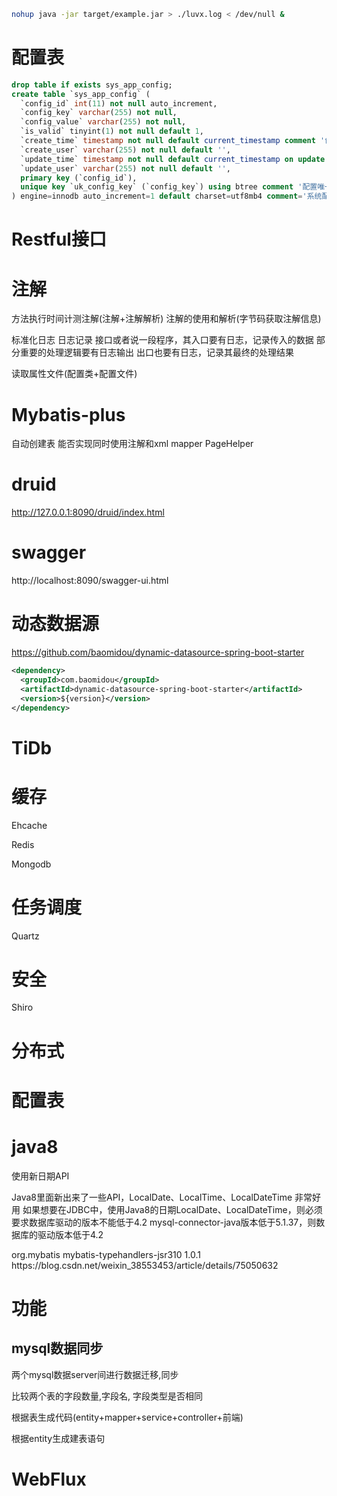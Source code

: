 

```bash
nohup java -jar target/example.jar > ./luvx.log < /dev/null &
```

# 配置表

```sql
drop table if exists sys_app_config;
create table `sys_app_config` (
  `config_id` int(11) not null auto_increment,
  `config_key` varchar(255) not null,
  `config_value` varchar(255) not null,
  `is_valid` tinyint(1) not null default 1,
  `create_time` timestamp not null default current_timestamp comment '创建时间',
  `create_user` varchar(255) not null default '',
  `update_time` timestamp not null default current_timestamp on update current_timestamp comment '更新时间',
  `update_user` varchar(255) not null default '',
  primary key (`config_id`),
  unique key `uk_config_key` (`config_key`) using btree comment '配置唯一'
) engine=innodb auto_increment=1 default charset=utf8mb4 comment='系统配置表';
```

# Restful接口



# 注解

方法执行时间计测注解(注解+注解解析)
  注解的使用和解析(字节码获取注解信息)


标准化日志
日志记录
接口或者说一段程序，其入口要有日志，记录传入的数据
部分重要的处理逻辑要有日志输出
出口也要有日志，记录其最终的处理结果

读取属性文件(配置类+配置文件)

# Mybatis-plus

自动创建表
能否实现同时使用注解和xml mapper
PageHelper

# druid

http://127.0.0.1:8090/druid/index.html

# swagger

http://localhost:8090/swagger-ui.html

# 动态数据源

https://github.com/baomidou/dynamic-datasource-spring-boot-starter

```xml
<dependency>
  <groupId>com.baomidou</groupId>
  <artifactId>dynamic-datasource-spring-boot-starter</artifactId>
  <version>${version}</version>
</dependency>
```
# TiDb

# 缓存

Ehcache

Redis

Mongodb

# 任务调度

Quartz

# 安全

Shiro

# 分布式

# 配置表

# java8

使用新日期API

Java8里面新出来了一些API，LocalDate、LocalTime、LocalDateTime 非常好用 如果想要在JDBC中，使用Java8的日期LocalDate、LocalDateTime，则必须要求数据库驱动的版本不能低于4.2
mysql-connector-java版本低于5.1.37，则数据库的驱动版本低于4.2

<dependency>
    <groupId>org.mybatis</groupId>
    <artifactId>mybatis-typehandlers-jsr310</artifactId>
    <version>1.0.1</version>
</dependency>
https://blog.csdn.net/weixin_38553453/article/details/75050632


# 功能

## mysql数据同步

两个mysql数据server间进行数据迁移,同步

比较两个表的字段数量,字段名, 字段类型是否相同

根据表生成代码(entity+mapper+service+controller+前端)

根据entity生成建表语句


# WebFlux


